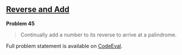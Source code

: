 [Reverse and Add][ce]
---------------------

**Problem 45**

> Continually add a number to its reverse to arrive at a palindrome.

Full problem statement is available on [CodeEval][ce].

[ce]: https://www.codeeval.com/browse/45/
      "View problem statement on CodeEval"
